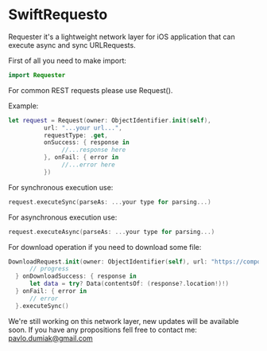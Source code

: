 
# SwiftRequesto
Requester it's a lightweight network layer for iOS application that can execute async and sync URLRequests.


First of all you need to make import:
```swift
import Requester
```

For common REST requests please use Request().

Example:
```swift
let request = Request(owner: ObjectIdentifier.init(self),
          url: "...your url...",
          requestType: .get,
          onSuccess: { response in
               //...response here
          }, onFail: { error in
               //...error here
          })
```

For synchronous execution use:

```swift
request.executeSync(parseAs: ...your type for parsing...)
```

For asynchronous execution use:

```swift
request.executeAsync(parseAs: ...your type for parsing...)
```

For download operation if you need to download some file:
```swift
DownloadRequest.init(owner: ObjectIdentifier(self), url: "https://compote.slate.com/images/18ba92e4-e39b-44a3-af3b-88f735703fa7.png?width=1440&rect=1560x1040&offset=0x0", requestType: .get) { progress in
      // progress
  } onDownloadSuccess: { response in
      let data = try? Data(contentsOf: (response?.location!)!) 
  } onFail: { error in
      // error
  }.executeSync()
  ```
  
  We're still working on this network layer, new updates will be available soon. 
  If you have any propositions fell free to contact me: pavlo.dumiak@gmail.com
